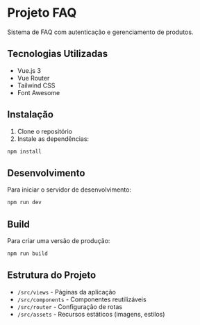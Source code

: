 # Projeto FAQ

Sistema de FAQ com autenticação e gerenciamento de produtos.

## Tecnologias Utilizadas

- Vue.js 3
- Vue Router
- Tailwind CSS
- Font Awesome

## Instalação

1. Clone o repositório
2. Instale as dependências:
```bash
npm install
```

## Desenvolvimento

Para iniciar o servidor de desenvolvimento:
```bash
npm run dev
```

## Build

Para criar uma versão de produção:
```bash
npm run build
```

## Estrutura do Projeto

- `/src/views` - Páginas da aplicação
- `/src/components` - Componentes reutilizáveis
- `/src/router` - Configuração de rotas
- `/src/assets` - Recursos estáticos (imagens, estilos)
